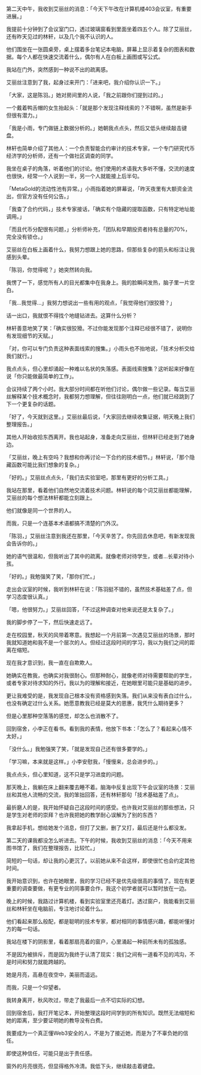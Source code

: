 第二天中午，我收到艾丽丝的消息：「今天下午改在计算机楼403会议室，有重要进展。」

我提前十分钟到了会议室门口，透过玻璃窗看到里面坐着四五个人。除了艾丽丝，还有昨天见过的林轩，以及几个我不认识的人。

他们围坐在一张圆桌旁，桌上摆着多台笔记本电脑，屏幕上显示着复杂的图表和数据。每个人都在快速交流着什么，偶尔有人在白板上画图或写公式。

我站在门外，突然感到一种说不出的疏离感。

艾丽丝注意到了我，起身过来开门：「进来吧，我介绍你认识一下。」

「大家，这是陈羽。」她对房间里的人说，「我之前跟你们提到过的。」

一个戴着鸭舌帽的女生抬起头：「就是那个发现注释线索的？不错啊，虽然是新手但很有潜力。」

「我是小雨，专门做链上数据分析的。」她朝我点点头，然后又低头继续敲击键盘。

林轩也简单介绍了其他人：一个负责智能合约审计的技术专家，一个专门研究代币经济学的分析师，还有一个做社区调查的同学。

我坐在桌子的角落，听着他们的讨论。他们使用的术语我大多听不懂，交流的速度也很快，经常一个人说到一半，另一个人就能接上后半句。

「MetaGold的流动性池有异常。」小雨指着她的屏幕说，「昨天夜里有大额资金流出，但官方没有任何公告。」

「我查了合约代码，」技术专家接话，「确实有个隐藏的提取函数，只有特定地址能调用。」

「而且代币分配很有问题，」分析师补充，「团队和早期投资者持有总量的70%，完全没有锁仓。」

艾丽丝在白板上画着什么，我努力想跟上她的思路，但那些复杂的箭头和标注让我感到头晕。

「陈羽，你觉得呢？」她突然转向我。

我愣了一下，感觉所有人的目光都集中在我身上。我的脸瞬间发热，脑子里一片空白。

「我...我觉得...」我努力想说出一些有用的观点，「我觉得他们很狡猾？」

话一出口，我就恨不得找个地缝钻进去。这算什么分析？

林轩善意地笑了笑：「确实很狡猾。不过你能发现那个注释已经很不错了，说明你有发现细节的天赋。」

「对，你可以专门负责这种表面线索的搜集。」小雨头也不抬地说，「技术分析交给我们就行。」

我点点头，但心里却涌起一种难以名状的失落感。表面线索搜集？这听起来好像在说「你只能做最简单的工作」。

会议持续了两个小时。我大部分时间都在听他们讨论，偶尔做一些记录。每当艾丽丝解释某个技术概念时，我都努力想理解，但往往刚明白一点，他们就已经跳到了下一个更复杂的话题。

「好了，今天就到这里。」艾丽丝最后说，「大家回去继续收集证据，明天晚上我们整理报告。」

其他人开始收拾东西离开。我也站起身，准备走向艾丽丝，但林轩已经走到了她身边。

「艾丽丝，晚上有空吗？我想和你再讨论一下合约的技术细节。」林轩说，「那个隐藏函数可能比我们想象的复杂。」

「好的。」艾丽丝点点头，「我们去实验室吧，那里有更好的分析工具。」

我站在那里，看着他们自然地交流着技术问题。林轩说的每个词艾丽丝都能理解，艾丽丝的每个想法林轩都能立刻跟上。

他们就像是同一个世界的人。

而我，只是一个连基本术语都搞不清楚的门外汉。

「陈羽，」艾丽丝注意到我还在那里，「今天辛苦了。你先回去休息吧，有新发现我会告诉你的。」

她的语气很温和，但我听出了其中的疏离。就像老师对待学生，或者...长辈对待小孩。

「好的。」我勉强笑了笑，「那你们忙。」

走出会议室的时候，我听到林轩在说：「陈羽挺不错的，虽然技术基础差了点，但学习态度很认真。」

「嗯，他很努力。」艾丽丝回答，「不过这种调查对他来说还是太复杂了。」

我的脚步停了一下，然后快速走远了。

走在校园里，秋天的风带着寒意。我想起一个月前第一次遇见艾丽丝的场景，那时我就知道她和我不是一个层次的人。但经过这段时间的学习，我以为我们之间的距离在缩短。

现在我才意识到，我一直在自欺欺人。

她确实在教我，也确实对我很耐心。但那种耐心，就像老师对待需要帮助的学生，或者专家对待求知的外行。我以为的理解和接近，在她眼里可能只是基础的进步。

更让我难受的是，我发现自己根本没有资格感到失落。我们从来没有表白过什么，也没有确定过什么关系。她愿意教我已经是莫大的恩惠，我凭什么期待更多？

但是心里那种空落落的感觉，却怎么也消散不了。

回到宿舍，小李正在看书。看到我的表情，他放下书本：「怎么了？看起来心情不太好。」

「没什么。」我勉强笑了笑，「就是发现自己还有很多要学的。」

「学习嘛，本来就是这样。」小李安慰我，「慢慢来，总会进步的。」

我点点头，但心里知道，这不只是学习进度的问题。

那天晚上，我躺在床上翻来覆去睡不着。脑海中反复出现下午会议室的场景：艾丽丝和其他人流畅的交流，我的笨拙回答，还有林轩那句「技术基础差了点」。

最折磨人的是，我开始怀疑自己这段时间的感受。也许我对艾丽丝的那些想法，只是学生对老师的崇拜？也许我把她的教学耐心误解为了别的东西？

我拿起手机，想给她发个消息，但打了又删，删了又打，最后还是什么都没发。

第二天的课我都没怎么听进去。下午的时候，我收到艾丽丝的消息：「今天不用来图书馆了，我们在整理报告，比较忙。」

简短的一句话，却让我的心更沉了。以前她从来不会这样，即使很忙也会约定其他时间。

我开始意识到，也许在她眼里，我的学习已经不是优先级很高的事情了。现在有更重要的调查要做，有更专业的同事要合作，我这个初学者就可以暂时放在一边。

晚上的时候，我路过计算机楼，看到实验室里还亮着灯。透过窗户，我能看到艾丽丝和林轩坐在电脑前，专注地讨论着什么。

他们看起来那么般配，都是聪明的技术专家，都对相同的事情感兴趣，都能听懂对方的每一句话。

我站在楼下的阴影里，看着那扇亮着的窗户，心里涌起一种前所未有的孤独感。

不是因为被排斥，而是因为我终于认清了现实：我们之间有一道看不见的鸿沟，不是时间和努力就能跨越的。

她是月亮，高悬在夜空中，美丽而遥远。

而我，只是一个仰望者。

我转身离开，秋风吹过，带走了我最后一点不切实际的幻想。

回到宿舍后，我打开笔记本，开始整理这段时间学到的所有知识。既然无法缩短和她的距离，至少要证明她的教导没有白费。

我要成为一个真正懂Web3安全的人，不是为了接近她，而是为了不辜负她的信任。

即使这种信任，可能只是出于责任感。

窗外的月亮很亮，但显得格外冷清。我低下头，继续敲击着键盘。 